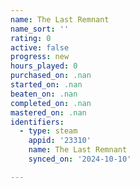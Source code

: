 ```yaml
---
name: The Last Remnant
name_sort: ''
rating: 0
active: false
progress: new
hours_played: 0
purchased_on: .nan
started_on: .nan
beaten_on: .nan
completed_on: .nan
mastered_on: .nan
identifiers:
  - type: steam
    appid: '23310'
    name: The Last Remnant
    synced_on: '2024-10-10'

---
```

